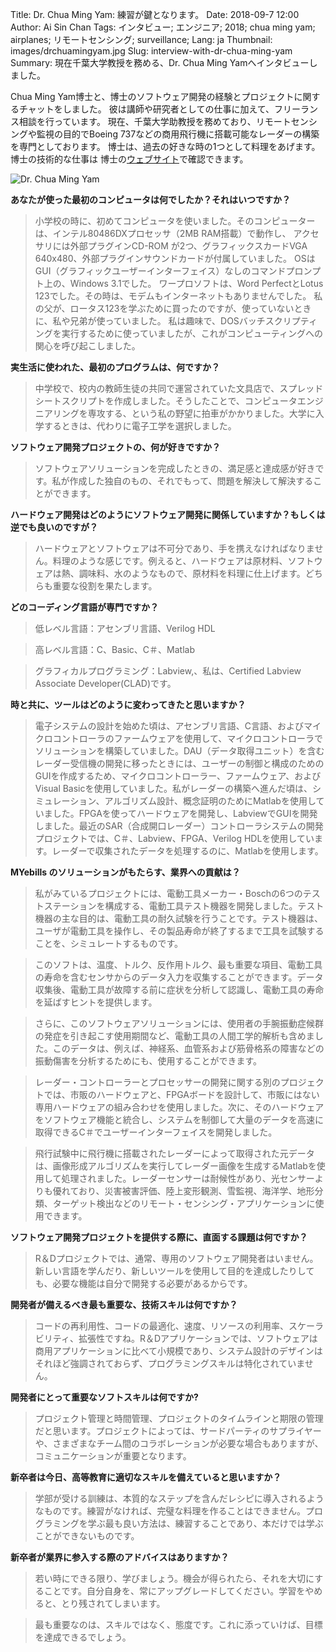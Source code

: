 Title: Dr. Chua Ming Yam: 練習が鍵となります。
Date: 2018-09-7 12:00
Author: Ai Sin Chan
Tags: インタビュー; エンジニア; 2018; chua ming yam; airplanes; リモートセンシング; surveillance; 
Lang: ja
Thumbnail: images/drchuamingyam.jpg
Slug: interview-with-dr-chua-ming-yam
Summary: 現在千葉大学教授を務める、Dr. Chua Ming Yamへインタビューしました。

Chua Ming Yam博士と、博士のソフトウェア開発の経験とプロジェクトに関するチャットをしました。
彼は講師や研究者としての仕事に加えて、フリーランス相談を行っています。
現在、千葉大学助教授を務めており、リモートセンシングや監視の目的でBoeing 737などの商用飛行機に搭載可能なレーダーの構築を専門としております。
博士は、過去の好きな時の1つとして料理をあげます。博士の技術的な仕事は 博士の[ウェブサイト](https://chuamingyam.wordpress.com/)で確認できます。

![Dr. Chua Ming Yam]({filename}/images/drchuamingyam.jpg)

**あなたが使った最初のコンピュータは何でしたか？それはいつですか？**

> 小学校の時に、初めてコンピュータを使いました。そのコンピューターは、インテル80486DXプロセッサ（2MB RAM搭載）で動作し、
アクセサリには外部プラグインCD-ROM が2つ、グラフィックスカードVGA 640x480、外部プラグインサウンドカードが付属していました。
OSはGUI（グラフィックユーザーインターフェイス）なしのコマンドプロンプト上の、Windows 3.1でした。
ワープロソフトは、Word PerfectとLotus 123でした。その時は、モデムもインターネットもありませんでした。
私の父が、ロータス123を学ぶために買ったのですが、使っていないときに、私や兄弟が使っていました。
私は趣味で、DOSバッチスクリプティングを実行するために使っていましたが、これがコンピューティングへの関心を呼び起こしました。

**実生活に使われた、最初のプログラムは、何ですか？**

> 中学校で、校内の教師生徒の共同で運営されていた文具店で、スプレッドシートスクリプトを作成しました。そうしたことで、コンピュータエンジニアリングを専攻する、という私の野望に拍車がかかりました。大学に入学するときは、代わりに電子工学を選択しました。

**ソフトウェア開発プロジェクトの、何が好きですか？**

> ソフトウェアソリューションを完成したときの、満足感と達成感が好きです。私が作成した独自のもの、それでもって、問題を解決して解決することができます。

**ハードウェア開発はどのようにソフトウェア開発に関係していますか？もしくは逆でも良いのですが？**

> ハードウェアとソフトウェアは不可分であり、手を携えなければなりません。料理のような感じです。例えると、ハードウェアは原材料、ソフトウェアは熱、調味料、水のようなもので、原材料を料理に仕上げます。どちらも重要な役割を果たします。

**どのコーディング言語が専門ですか？**

> 低レベル言語：アセンブリ言語、Verilog HDL

> 高レベル言語：C、Basic、C＃、Matlab

> グラフィカルプログラミング：Labview,、私は、Certified Labview Associate Developer(CLAD)です。

**時と共に、ツールはどのように変わってきたと思いますか？**

> 電子システムの設計を始めた頃は、アセンブリ言語、C言語、およびマイクロコントローラのファームウェアを使用して、マイクロコントローラでソリューションを構築していました。DAU（データ取得ユニット）を含むレーダー受信機の開発に移ったときには、ユーザーの制御と構成のためのGUIを作成するため、マイクロコントローラー、ファームウェア、およびVisual Basicを使用していました。私がレーダーの構築へ進んだ頃は、シミュレーション、アルゴリズム設計、概念証明のためにMatlabを使用していました。FPGAを使ってハードウェアを開発し、LabviewでGUIを開発しました。最近のSAR（合成開口レーダー）コントローラシステムの開発プロジェクトでは、C＃、Labview、FPGA、Verilog HDLを使用しています。レーダーで収集されたデータを処理するのに、Matlabを使用します。

**MYebills のソリューションがもたらす、業界への貢献は？**

> 私がみているプロジェクトには、電動工具メーカー・Boschの6つのテストステーションを構成する、電動工具テスト機器を開発しました。テスト機器の主な目的は、電動工具の耐久試験を行うことです。テスト機器は、ユーザが電動工具を操作し、その製品寿命が終了するまで工具を試験することを、シミュレートするものです。

> このソフトは、温度、トルク、反作用トルク、最も重要な項目、電動工具の寿命を含むセンサからのデータ入力を収集することができます。データ収集後、電動工具が故障する前に症状を分析して認識し、電動工具の寿命を延ばすヒントを提供します。

> さらに、このソフトウェアソリューションには、使用者の手腕振動症候群の発症を引き起こす使用期間など、電動工具の人間工学的解析も含めました。このデータは、例えば、神経系、血管系および筋骨格系の障害などの振動傷害を分析するためにも、使用することができます。

> レーダー・コントローラーとプロセッサーの開発に関する別のプロジェクトでは、市販のハードウェアと、FPGAボードを設計して、市販にはない専用ハードウェアの組み合わせを使用しました。次に、そのハードウェアをソフトウェア機能と統合し、システムを制御して大量のデータを高速に取得できるC＃でユーザーインターフェイスを開発しました。

> 飛行試験中に飛行機に搭載されたレーダーによって取得された元データは、画像形成アルゴリズムを実行してレーダー画像を生成するMatlabを使用して処理されました。レーダーセンサーは耐候性があり、光センサーよりも優れており、災害被害評価、陸上変形観測、雪監視、海洋学、地形分類、ターゲット検出などのリモート・センシング・アプリケーションに使用できます。

**ソフトウェア開発プロジェクトを提供する際に、直面する課題は何ですか？**

> R＆Dプロジェクトでは、通常、専用のソフトウェア開発者はいません。新しい言語を学んだり、新しいツールを使用して目的を達成したりしても、必要な機能は自分で開発する必要があるからです。

**開発者が備えるべき最も重要な、技術スキルは何ですか？**

> コードの再利用性、コードの最適化、速度、リソースの利用率、スケーラビリティ、拡張性ですね。R＆Dアプリケーションでは、ソフトウェアは商用アプリケーションに比べて小規模であり、システム設計のデザインはそれほど強調されておらず、プログラミングスキルは特化されていません。

**開発者にとって重要なソフトスキルは何ですか?**

> プロジェクト管理と時間管理、プロジェクトのタイムラインと期限の管理だと思います。プロジェクトによっては、サードパーティのサプライヤーや、さまざまなチーム間のコラボレーションが必要な場合もありますが、コミュニケーションが重要となります。

**新卒者は今日、高等教育に適切なスキルを備えていると思いますか？**

> 学部が受ける訓練は、本質的なステップを含んだレシピに導入されるようなものです。練習がなければ、完璧な料理を作ることはできません。プログラミングを学ぶ最も良い方法は、練習することであり、本だけでは学ぶことができないものです。

**新卒者が業界に参入する際のアドバイスはありますか？**

> 若い時にできる限り、学びましょう。機会が得られたら、それを大切にすることです。自分自身を、常にアップグレードしてください。学習をやめると、とり残されてしまいます。

> 最も重要なのは、スキルではなく、態度です。これに添っていけば、目標を達成できるでしょう。

 

